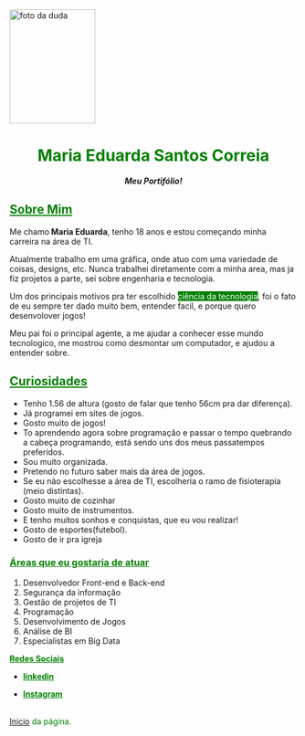 <!DOCTYPE html>
<html lang="pt-br">
    <head>
        <meta charset="UTF-8">
        <meta name="viewport" content="width=device-width, initial-sacle=1.0">
        <div class="contenedor-img"></div>
        <title>Portfólio Maria Eduarda</title>
    </head>
    <body>
        <a name="topo"></a>
        <div>
        <img src="foto.jpg" alt="foto da duda" width="150" height="200"> <!--- adicionei foto--->
            <p>
            <h1><font color="green"><center>Maria Eduarda Santos Correia</center></font></h1>
            <p><center><strong><em><font color="black"></font> Meu Portifólio!</font></em></strong></center></p>
            <p><h2><font color="green"><ins>Sobre Mim</ins></font></h2></p>
        </div>
<p> Me chamo<strong> Maria Eduarda</strong>, tenho 18 anos e estou começando minha carreira na área de TI.</p>

<div>
  <p> Atualmente trabalho em uma gráfica, onde atuo com uma variedade de coisas, designs, etc. Nunca trabalhei diretamente com a minha area, mas ja fiz projetos a parte, sei sobre engenharia e tecnologia.  </p>
<p> Um dos principais motivos pra ter escolhido <mark style=background-color:green color:lightgreen><font color="white">ciência da tecnologia</font></mark>, foi o fato de eu sempre ter dado muito bem, entender facil, e porque quero desenvolover jogos!</p>
<div>
      Meu pai foi o principal agente, a me ajudar a conhecer esse mundo tecnologico, me mostrou como desmontar um computador, e ajudou a entender sobre.
   </p>
</div>
<h2><font color="green"><ins>Curiosidades</ins></font></h2><!---Muda a cor da fonte --->
<div> 
    <ul><!---Lista Desordenada--->
        <li>Tenho 1.56 de altura (gosto de falar que tenho 56cm pra dar diferença).</li>
        <li>Já programei em sites de jogos.</li>
        <li>Gosto muito de jogos!</li>
        <li>To aprendendo agora sobre programação e passar o tempo quebrando a cabeça programando, está sendo uns dos meus passatempos preferidos.</li>
        <li>Sou muito organizada.</li>
        <li>Pretendo no futuro saber mais da área de jogos.</li>
        <li>Se eu não escolhesse a área de TI, escolheria o ramo de fisioterapia (meio distintas).</li>
        <li>Gosto muito de cozinhar</li>
        <li>Gosto muito de instrumentos.</li>
        <li>E tenho muitos sonhos e conquistas, que eu vou realizar!</li>
        <li>Gosto de esportes(futebol).</li>
        <li>Gosto de ir pra igreja</li>
    </ul>
   <div>
    <h3><font color="green"><ins>Áreas que eu gostaria de atuar</ins></font></h3>
    <ol><!---Lista Ordenada--->
       <li>Desenvolvedor Front-end e Back-end</li>
       <li>Segurança da informação</li>
       <li>Gestão de projetos de TI</li>
       <li>Programação</li>
       <li>Desenvolvimento de Jogos</li>
       <li>Análise de BI</li>
       <li>Especialistas em Big Data</li>
    </ol>
</div>
<section>
   <div>
</h4><font color="green"><ins><strong>Redes Sociais</strong></ins></font></h4>
<ul><!---Lista Desordenada--->
<li><p><strong><a href="http://linkedin.com/in/maria-correia-958705266"><font color="green"><ins>linkedin</ins></font></strong></p></li>
<li><p><strong><a href="https://www.instagram.com/mand.xz?igsh=Mndqc3ZmdXRjbnI4&utm_source=qr"><font color="green"><ins>Instagram</ins></font></strong></p></li>

</ul>
   </div>
</section>

<div>
<br>
<ins><font color="green"><a href="#topo">Inicio</a> da página.</font></ins>
</html>
